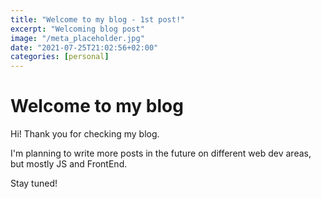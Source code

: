 ```yaml
---
title: "Welcome to my blog - 1st post!"
excerpt: "Welcoming blog post"
image: "/meta_placeholder.jpg"
date: "2021-07-25T21:02:56+02:00"
categories: [personal]
---
```


# Welcome to my blog

Hi! Thank you for checking my blog.

I'm planning to write more posts in the future on different web dev areas, but mostly JS and FrontEnd.

Stay tuned!
